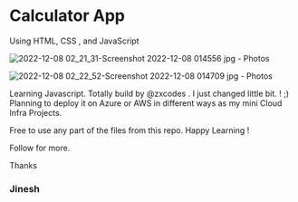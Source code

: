 # Calculator App
Using HTML, CSS , and JavaScript 

![2022-12-08 02_21_31-Screenshot 2022-12-08 014556 jpg ‎- Photos](https://user-images.githubusercontent.com/85137150/206384453-582465b4-a6ae-49da-b61e-0431ac1ba467.png)

![2022-12-08 02_22_52-Screenshot 2022-12-08 014709 jpg ‎- Photos](https://user-images.githubusercontent.com/85137150/206384525-8e63210b-1de9-4ebb-a0de-d5612027f7c4.png)


Learning Javascript. Totally build by @zxcodes . I just changed little bit. ! ;)
Planning to deploy it on Azure or AWS in different ways as my mini Cloud Infra Projects. 

Free to use any part of the files from this repo. Happy Learning ! 

Follow for more. 

Thanks   
### Jinesh 

